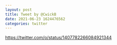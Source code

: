 ```yaml
--- 
layout: post 
title: Tweet by @CwickB 
date: 2021-06-23 1624476562 
categories: twitter 
--- 
```

https://twitter.com/o/status/1407782266084921344